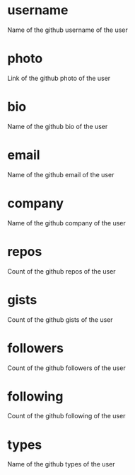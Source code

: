 # username 

Name of the github username of the user 

# photo

Link of the github photo of the user 

# bio 

Name of the github bio of the user 

# email 

Name of the github email of the user 

# company 

Name of the github company of the user 

# repos 

Count of the github repos of the user 

# gists 

Count of the github gists of the user 

# followers 

Count of the github followers of the user 

# following 

Count of the github following of the user 

# types 

Name of the github types of the user 
